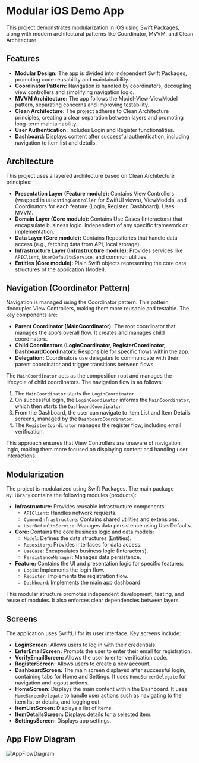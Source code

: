 
# Modular iOS Demo App

This project demonstrates modularization in iOS using Swift Packages, along with modern architectural patterns like Coordinator, MVVM, and Clean Architecture.

## Features

*   **Modular Design:** The app is divided into independent Swift Packages, promoting code reusability and maintainability.
*   **Coordinator Pattern:** Navigation is handled by coordinators, decoupling view controllers and simplifying navigation logic.
*   **MVVM Architecture:** The app follows the Model-View-ViewModel pattern, separating concerns and improving testability.
*   **Clean Architecture:** The project adheres to Clean Architecture principles, creating a clear separation between layers and promoting long-term maintainability.
*   **User Authentication:** Includes Login and Register functionalities.
*   **Dashboard:** Displays content after successful authentication, including navigation to item list and details.

## Architecture

This project uses a layered architecture based on Clean Architecture principles:

*   **Presentation Layer (Feature module):** Contains View Controllers (wrapped in `UIHostingController` for SwiftUI views), ViewModels, and Coordinators for each feature (Login, Register, Dashboard). Uses MVVM.
*   **Domain Layer (Core module):** Contains Use Cases (Interactors) that encapsulate business logic. Independent of any specific framework or implementation.
*   **Data Layer (Core module):** Contains Repositories that handle data access (e.g., fetching data from API, local storage).
*   **Infrastructure Layer (Infrastructure module):** Provides services like `APIClient`, `UserDefaultsService`, and common utilities.
*   **Entities (Core module):** Plain Swift objects representing the core data structures of the application (Model).

## Navigation (Coordinator Pattern)

Navigation is managed using the Coordinator pattern. This pattern decouples View Controllers, making them more reusable and testable. The key components are:

*   **Parent Coordinator (MainCoordinator):** The root coordinator that manages the app's overall flow. It creates and manages child coordinators.
*   **Child Coordinators (LoginCoordinator, RegisterCoordinator, DashboardCoordinator):** Responsible for specific flows within the app.
*   **Delegation:** Coordinators use delegates to communicate with their parent coordinator and trigger transitions between flows.

The `MainCoordinator` acts as the composition root and manages the lifecycle of child coordinators. The navigation flow is as follows:

1.  The `MainCoordinator` starts the `LoginCoordinator`.
2.  On successful login, the `LoginCoordinator` informs the `MainCoordinator`, which then starts the `DashboardCoordinator`.
3.  From the Dashboard, the user can navigate to Item List and Item Details screens, managed by the `DashboardCoordinator`.
4.  The `RegisterCoordinator` manages the register flow, including email verification.

This approach ensures that View Controllers are unaware of navigation logic, making them more focused on displaying content and handling user interactions.

## Modularization

The project is modularized using Swift Packages. The main package `MyLibrary` contains the following modules (products):

*   **Infrastructure:** Provides reusable infrastructure components:
    *   `APIClient`: Handles network requests.
    *   `CommonInfrastructure`: Contains shared utilities and extensions.
    *   `UserDefaultsService`: Manages data persistence using UserDefaults.
*   **Core:** Contains the core business logic and data models:
    *   `Model`: Defines the data structures (Entities).
    *   `Repository`: Provides interfaces for data access.
    *   `UseCase`: Encapsulates business logic (Interactors).
    *   `PersistanceManager`: Manages data persistence.
*   **Feature:** Contains the UI and presentation logic for specific features:
    *   `Login`: Implements the login flow.
    *   `Register`: Implements the registration flow.
    *   `Dashboard`: Implements the main app dashboard.

This modular structure promotes independent development, testing, and reuse of modules. It also enforces clear dependencies between layers.

## Screens

The application uses SwiftUI for its user interface. Key screens include:

*   **LoginScreen:** Allows users to log in with their credentials.
*   **EnterEmailScreen:** Prompts the user to enter their email for registration.
*   **VerifyEmailScreen:** Allows the user to enter verification code.
*   **RegisterScreen:** Allows users to create a new account.
*   **DashboardScreen:** The main screen displayed after successful login, containing tabs for Home and Settings. It uses `HomeScreenDelegate` for navigation and logout actions.
*   **HomeScreen:** Displays the main content within the Dashboard. It uses `HomeScreenDelegate` to handle user actions such as navigating to the item list or details, and logging out.
*   **ItemListScreen:** Displays a list of items.
*   **ItemDetailsScreen:** Displays details for a selected item.
*   **SettingsScreen:** Displays app settings.

## App Flow Diagram
![AppFlowDiagram](https://www.mermaidchart.com/raw/66bc0af2-9240-4450-b275-909516b8ebc1?theme=light&version=v0.1&format=svg)
